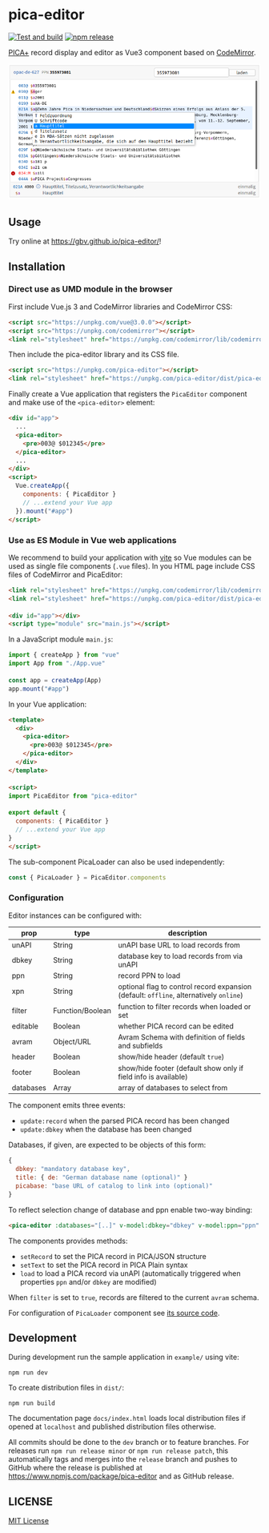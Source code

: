 # pica-editor

[![Test and build](https://github.com/gbv/pica-editor/workflows/Test%20and%20build/badge.svg)](https://github.com/gbv/pica-editor/actions?query=workflow%3A%22Test+and+build%22)
[![npm release](https://img.shields.io/npm/v/pica-editor)](https://www.npmjs.com/package/pica-editor)

[PICA+] record display and editor as Vue3 component based on [CodeMirror].

[CodeMirror]:https://codemirror.net/
[PICA+]: https://format.gbv.de/pica/plus

![Screenshot](docs/pica-editor-screenshot.png)

## Usage

Try online at <https://gbv.github.io/pica-editor/>!

## Installation

### Direct use as UMD module in the browser

First include Vue.js 3 and CodeMirror libraries and CodeMirror CSS:

~~~html
<script src="https://unpkg.com/vue@3.0.0"></script>
<script src="https://unpkg.com/codemirror"></script>
<link rel="stylesheet" href="https://unpkg.com/codemirror/lib/codemirror.css">
~~~

Then include the pica-editor library and its CSS file.

~~~html
<script src="https://unpkg.com/pica-editor"></script>
<link rel="stylesheet" href="https://unpkg.com/pica-editor/dist/pica-editor.css">
~~~

Finally create a Vue application that registers the `PicaEditor` component and make use of the `<pica-editor>` element:

~~~html
<div id="app">
  ...
  <pica-editor>
    <pre>003@ $012345</pre>
  </pica-editor>
  ...
</div>
<script>
  Vue.createApp({
    components: { PicaEditor }
    // ...extend your Vue app
  }).mount("#app")
</script>
~~~

### Use as ES Module in Vue web applications

We recommend to build your application with [vite](https://github.com/vitejs/vite) so Vue modules can be used as single file components (`.vue` files). In you HTML page include CSS files of CodeMirror and PicaEditor:

~~~html
<link rel="stylesheet" href="https://unpkg.com/codemirror/lib/codemirror.css">
<link rel="stylesheet" href="https://unpkg.com/pica-editor/dist/pica-editor.css">

<div id="app"></div>
<script type="module" src="main.js"></script>
~~~

In a JavaScript module `main.js`:

~~~js
import { createApp } from "vue"
import App from "./App.vue"

const app = createApp(App)
app.mount("#app")
~~~

In your Vue application:

~~~html
<template>
  <div>
    <pica-editor>
      <pre>003@ $012345</pre>
    </pica-editor>
  </div>
</template>

<script>
import PicaEditor from "pica-editor"

export default {
  components: { PicaEditor }
  // ...extend your Vue app
}
</script>
~~~

The sub-component PicaLoader can also be used independently:

~~~js
const { PicaLoader } = PicaEditor.components
~~~

### Configuration

Editor instances can be configured with:

|prop|type|description|
|----|----|-----------|
| unAPI | String | unAPI base URL to load records from |
| dbkey | String | database key to load records from via unAPI |
| ppn | String | record PPN to load |
| xpn | String | optional flag to control record expansion (default: `offline`, alternatively `online`) |
| filter | Function/Boolean | function to filter records when loaded or set |
| editable | Boolean | whether PICA record can be edited |
| avram | Object/URL | Avram Schema with definition of fields and subfields |
| header | Boolean | show/hide header (default `true`) |
| footer | Boolean | show/hide footer (default show only if field info is available) |
| databases | Array | array of databases to select from |

The component emits three events:

* `update:record` when the parsed PICA record has been changed
* `update:dbkey` when the database has been changed

Databases, if given, are expected to be objects of this form:

~~~js
{
  dbkey: "mandatory database key",
  title: { de: "German database name (optional)" }
  picabase: "base URL of catalog to link into (optional)"
}
~~~

To reflect selection change of database and ppn enable two-way binding:

~~~html
<pica-editor :databases="[..]" v-model:dbkey="dbkey" v-model:ppn="ppn" ... />
~~~

The components provides methods:

* `setRecord` to set the PICA record in PICA/JSON structure
* `setText` to set the PICA record in PICA Plain syntax
* `load` to load a PICA record via unAPI (automatically triggered when properties `ppn` and/or `dbkey` are modified)

When `filter` is set to `true`, records are filtered to the current `avram` schema.

For configuration of `PicaLoader` component see [its source code](https://github.com/gbv/pica-editor/blob/dev/src/PicaLoader.vue).

## Development

During development run the sample application in `example/` using vite:

~~~
npm run dev
~~~

To create distribution files in `dist/`:

~~~
npm run build
~~~

The documentation page `docs/index.html` loads local distribution files if opened at `localhost` and published distribution files otherwise.

All commits should be done to the `dev` branch or to feature branches. For releases run `npm run release minor` or `npm run release patch`, this automatically tags and merges into the `release` branch and pushes to GitHub where the release is published at <https://www.npmjs.com/package/pica-editor> and as GitHub release.

## LICENSE

[MIT License](LICENSE)
